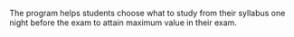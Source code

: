 The program helps students choose what to study from their syllabus one night before the exam to attain maximum value in their exam. 
